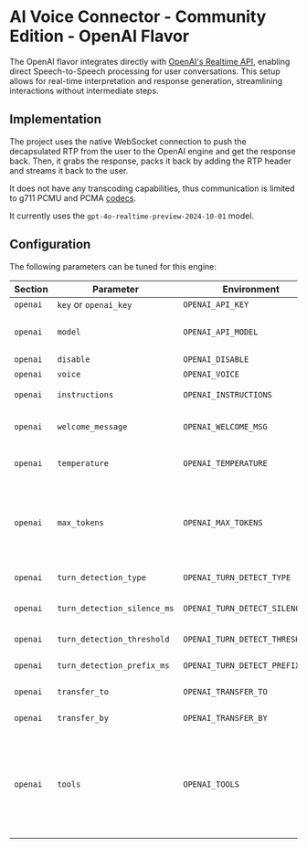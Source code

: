 # AI Voice Connector - Community Edition - OpenAI Flavor

The OpenAI flavor integrates directly with [OpenAI's Realtime
API](https://platform.openai.com/docs/guides/realtime), enabling direct
Speech-to-Speech processing for user conversations. This setup allows for
real-time interpretation and response generation, streamlining interactions
without intermediate steps.

## Implementation

The project uses the native WebSocket connection to push the decapsulated RTP
from the user to the OpenAI engine and get the response back. Then, it grabs
the response, packs it back by adding the RTP header and streams it back to
the user.

It does not have any transcoding capabilities, thus communication is limited
to g711 PCMU and PCMA
[codecs](https://platform.openai.com/docs/guides/realtime/audio-formats).

It currently uses the `gpt-4o-realtime-preview-2024-10-01` model.

## Configuration

The following parameters can be tuned for this engine:

| Section  | Parameter    | Environment | Mandatory | Description | Default |
|----------|--------------|-------------|-----------|-------------|---------|
| `openai` | `key` or `openai_key` | `OPENAI_API_KEY`   | **yes** | [OpenAI API](https://platform.openai.com/) key | not provided |
| `openai` | `model`               | `OPENAI_API_MODEL` | no | [OpenAI Realtime Model](https://platform.openai.com/docs/models/gpt-4o-realtime) used | `gpt-4o-realtime-preview-2024-10-01` |
| `openai` | `disable` | `OPENAI_DISABLE`   | no | Disables the flavor | false |
| `openai` | `voice`   | `OPENAI_VOICE`     | no | Configures the [OpenAI voice](https://platform.openai.com/docs/guides/text-to-speech#voice-options) | `alloy` |
| `openai` | `instructions`    | `OPENAI_INSTRUCTIONS` | no | Configures the OpenAI module instructions | default/none |
| `openai` | `welcome_message` | `OPENAI_WELCOME_MSG`  | no | A welcome message to be played back to the user when the call starts | no message |
| `openai` | `temperature`     | `OPENAI_TEMPERATURE`  | no | Sampling temperature for the model, limited to `[0.6, 1.2]` | 0.8 |
| `openai` | `max_tokens`      | `OPENAI_MAX_TOKENS`   | no | Configures [OpenAI Turn Detection](https://platform.openai.com/docs/api-reference/realtime-client-events/session/update) `max_response_output_tokens`, the maximum number of output tokens for a single assistant response. Possible values are `[1, 4096]` or `inf`  | `inf` |
| `openai` | `turn_detection_type`      | `OPENAI_TURN_DETECT_TYPE`      | no | Configures [OpenAI Turn Detection](https://platform.openai.com/docs/api-reference/realtime-client-events/session/update) `type` | `server_vad` |
| `openai` | `turn_detection_silence_ms`| `OPENAI_TURN_DETECT_SILENCE_MS`| no | Configures [OpenAI Turn Detection](https://platform.openai.com/docs/api-reference/realtime-client-events/session/update) `silence duration ms` | `200` |
| `openai` | `turn_detection_threshold` | `OPENAI_TURN_DETECT_THRESHOLD` | no | Configures [OpenAI Turn Detection](https://platform.openai.com/docs/api-reference/realtime-client-events/session/update) `threshold` | `0.5` |
| `openai` | `turn_detection_prefix_ms` | `OPENAI_TURN_DETECT_PREFIX_MS` | no | Configures [OpenAI Turn Detection](https://platform.openai.com/docs/api-reference/realtime-client-events/session/update) `prefix_padding_ms` | `300` |
| `openai`  |  `transfer_to`  | `OPENAI_TRANSFER_TO` | no | [SIP uri](https://en.wikipedia.org/wiki/SIP_URI_scheme) for call transfer function | not set |
| `openai`  |  `transfer_by`  | `OPENAI_TRANSFER_BY` | no | [SIP uri](https://en.wikipedia.org/wiki/SIP_URI_scheme) for call transfer function | not set |
| `openai`  |  `tools`  | `OPENAI_TOOLS` | no | A file or a list of files where tools available to the model are defined. You can override functions, as the model will search for a tool in the list of files and will use the last one that matches the function name. See [functions.py](../../functions.py) for examples. | not set |
